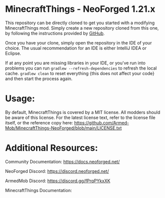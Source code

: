 
MinecraftThings - NeoForged 1.21.x
=======

This repository can be directly cloned to get you started with a modifying MinecraftThings
mod. Simply create a new repository cloned from this one, by following the
instructions provided by [GitHub](https://docs.github.com/en/repositories/creating-and-managing-repositories/creating-a-repository-from-a-template).

Once you have your clone, simply open the repository in the IDE of your choice. The usual recommendation for an IDE is either IntelliJ IDEA or Eclipse.

If at any point you are missing libraries in your IDE, or you've run into problems you can
run `gradlew --refresh-dependencies` to refresh the local cache. `gradlew clean` to reset everything 
{this does not affect your code} and then start the process again.

Usage:
============
By default, MinecraftThings is covered by a MIT license. All modders should be aware of this
license. For the latest license text, refer to the license file itself, or the reference copy here:
https://github.com/Armed-Mob/MinecraftThings-NeoForged/blob/main/LICENSE.txt

Additional Resources: 
==========
Community Documentation: https://docs.neoforged.net/  

NeoForged Discord: https://discord.neoforged.net/

ArmedMob Discord: https://discord.gg/fPrqPYkxXK

MinecraftThings Documentation:
